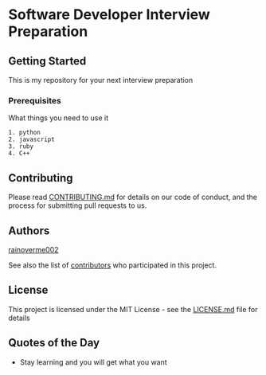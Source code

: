 # Software Developer Interview Preparation

## Getting Started

This is my repository for your next interview preparation

### Prerequisites

What things you need to use it

```
1. python
2. javascript
3. ruby
4. C++
```

## Contributing

Please read [CONTRIBUTING.md](https://gist.github.com/PurpleBooth/b24679402957c63ec426) for details on our code of conduct, and the process for submitting pull requests to us.

## Authors

[rainoverme002](https://github.com/rainoverme002)

See also the list of [contributors](https://github.com/your/project/contributors) who participated in this project.

## License

This project is licensed under the MIT License - see the [LICENSE.md](LICENSE.md) file for details

## Quotes of the Day

* Stay learning and you will get what you want
